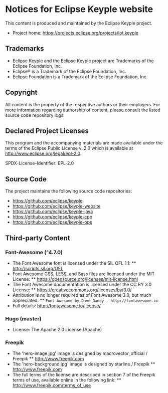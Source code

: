 # Notices for Eclipse Keyple website

This content is produced and maintained by the Eclipse Keyple project.

* Project home: https://projects.eclipse.org/projects/iot.keyple

## Trademarks

* Eclipse Keyple and the Eclipse Keyple project are Trademarks of the Eclipse Foundation, Inc.
* Eclipse® is a Trademark of the Eclipse Foundation, Inc.
* Eclipse Foundation is a Trademark of the Eclipse Foundation, Inc.

## Copyright

All content is the property of the respective authors or their employers. For
more information regarding authorship of content, please consult the listed
source code repository logs.

## Declared Project Licenses

This program and the accompanying materials are made available under the terms
of the Eclipse Public License v. 2.0 which is available at
http://www.eclipse.org/legal/epl-2.0.

SPDX-License-Identifier: EPL-2.0

## Source Code

The project maintains the following source code repositories:

* https://github.com/eclipse/keyple
* https://github.com/eclipse/keyple-website
* https://github.com/eclipse/keyple-java
* https://github.com/eclipse/keyple-cpp
* https://github.com/eclipse/keyple-ops

## Third-party Content

### Font-Awesome (^4.7.0)

* The Font Awesome font is licensed under the SIL OFL 1.1:
** http://scripts.sil.org/OFL
* Font Awesome CSS, LESS, and Sass files are licensed under the MIT License:
** https://opensource.org/licenses/mit-license.html
* The Font Awesome documentation is licensed under the CC BY 3.0 License:
** https://creativecommons.org/licenses/by/3.0/
* Attribution is no longer required as of Font Awesome 3.0, but much appreciated:
** `Font Awesome by Dave Gandy - http://fontawesome.io`
* Full details: http://fontawesome.io/license/

### Hugo (master)

* License: The Apache 2.0 License (Apache)

### Freepik

* The 'hero-image.jpg' image is designed by macrovector_official / Freepik 
** http://www.freepik.com
* The 'hero-background.jpg' image is designed by starline / Freepik 
** http://www.freepik.com
* The full terms of the license are described in section 7 of the Freepik
terms of use, available online in the following link:
** http://www.freepik.com/terms_of_use